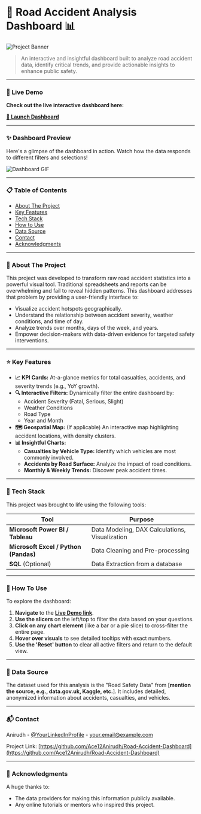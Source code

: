 # 🚗 Road Accident Analysis Dashboard 📊

![Project Banner](https://user-images.githubusercontent.com/74038190/212284102-fe8a8a65-1d42-4638-a567-97c77d483c27.gif) 
<!-- You can create a cool banner image at canva.com or use a GIF of your project! -->

> An interactive and insightful dashboard built to analyze road accident data, identify critical trends, and provide actionable insights to enhance public safety.

---

### 🔴 Live Demo

**Check out the live interactive dashboard here:** 

**[🚀 Launch Dashboard](https://your-deployment-link-here.com)**

<!-- IMPORTANT: Replace the link above with the actual link to your Power BI, Tableau Public, or other hosted dashboard. -->

---

### ✨ Dashboard Preview

Here's a glimpse of the dashboard in action. Watch how the data responds to different filters and selections!

<!-- 
  **BEST PRACTICE:** Record a short GIF of you clicking through the filters and charts.
  It's much more impressive than a static image! You can use a free tool like ScreenToGif or Giphy Capture.
  Then, upload the GIF to your GitHub repository and link it here.
-->

![Dashboard GIF](https://github.com/your-username/your-repository-name/blob/main/images/dashboard-preview.gif?raw=true)
<!-- **REPLACE THIS:** Upload your screenshot/gif to a folder in your repo (e.g., an 'images' folder) and change the link above. -->

---

### 📋 Table of Contents

- [About The Project](#about-the-project)
- [Key Features](#-key-features)
- [Tech Stack](#-tech-stack)
- [How to Use](#-how-to-use)
- [Data Source](#-data-source)
- [Contact](#-contact)
- [Acknowledgments](#-acknowledgments)

---

### 🧐 About The Project

This project was developed to transform raw road accident statistics into a powerful visual tool. Traditional spreadsheets and reports can be overwhelming and fail to reveal hidden patterns. This dashboard addresses that problem by providing a user-friendly interface to:

-   Visualize accident hotspots geographically.
-   Understand the relationship between accident severity, weather conditions, and time of day.
-   Analyze trends over months, days of the week, and years.
-   Empower decision-makers with data-driven evidence for targeted safety interventions.

---

### ⭐ Key Features

-   **📈 KPI Cards:** At-a-glance metrics for total casualties, accidents, and severity trends (e.g., YoY growth).
-   **🔍 Interactive Filters:** Dynamically filter the entire dashboard by:
    -   Accident Severity (Fatal, Serious, Slight)
    -   Weather Conditions
    -   Road Type
    -   Year and Month
-   **🗺️ Geospatial Map:** (If applicable) An interactive map highlighting accident locations, with density clusters.
-   **📊 Insightful Charts:**
    -   **Casualties by Vehicle Type:** Identify which vehicles are most commonly involved.
    -   **Accidents by Road Surface:** Analyze the impact of road conditions.
    -   **Monthly & Weekly Trends:** Discover peak accident times.

---

### 🔧 Tech Stack

This project was brought to life using the following tools:

| Tool                                      | Purpose                                       |
| ----------------------------------------- | --------------------------------------------- |
| **Microsoft Power BI / Tableau**          | Data Modeling, DAX Calculations, Visualization |
| **Microsoft Excel / Python (Pandas)**     | Data Cleaning and Pre-processing               |
| **SQL** (Optional)                        | Data Extraction from a database               |

<!-- Feel free to add or remove tools from this list! -->

---

### 🚀 How To Use

To explore the dashboard:

1.  **Navigate** to the **[Live Demo link](#-live-demo)**.
2.  **Use the slicers** on the left/top to filter the data based on your questions.
3.  **Click on any chart element** (like a bar or a pie slice) to cross-filter the entire page.
4.  **Hover over visuals** to see detailed tooltips with exact numbers.
5.  **Use the 'Reset' button** to clear all active filters and return to the default view.

---

### 💾 Data Source

The dataset used for this analysis is the "Road Safety Data" from [**mention the source, e.g., data.gov.uk, Kaggle, etc.**]. It includes detailed, anonymized information about accidents, casualties, and vehicles.

---

### 📬 Contact

Anirudh - [@YourLinkedInProfile](https://www.linkedin.com/in/your-username/) - your.email@example.com

Project Link: [https://github.com/Ace12Anirudh/Road-Accident-Dashboard](https://github.com/Ace12Anirudh/Road-Accident-Dashboard)

---

### 🙏 Acknowledgments

A huge thanks to:
*   The data providers for making this information publicly available.
*   Any online tutorials or mentors who inspired this project.
